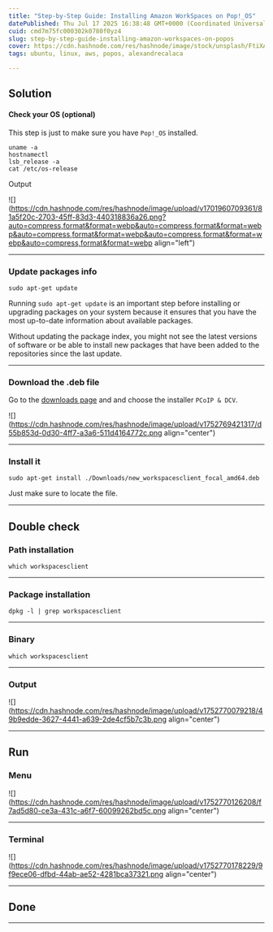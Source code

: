```yaml
---
title: "Step-by-Step Guide: Installing Amazon WorkSpaces on Pop!_OS"
datePublished: Thu Jul 17 2025 16:38:48 GMT+0000 (Coordinated Universal Time)
cuid: cmd7m75fc000302k0780f0yz4
slug: step-by-step-guide-installing-amazon-workspaces-on-popos
cover: https://cdn.hashnode.com/res/hashnode/image/stock/unsplash/FtiXADBTqGY/upload/fc0c9a1e5fc4a6ac5882ba6a3fed96d2.jpeg
tags: ubuntu, linux, aws, popos, alexandrecalaca

---
```


## Solution

#### **Check your OS (optional)**

This step is just to make sure you have `Pop!_OS` installed.

```plaintext
uname -a
hostnamectl
lsb_release -a
cat /etc/os-release
```

Output

![](https://cdn.hashnode.com/res/hashnode/image/upload/v1701960709361/81a5f20c-2703-45ff-83d3-440318836a26.png?auto=compress,format&format=webp&auto=compress,format&format=webp&auto=compress,format&format=webp&auto=compress,format&format=webp&auto=compress,format&format=webp align="left")

---

### **Update packages info**

```plaintext
sudo apt-get update
```

Running `sudo apt-get update` is an important step before installing or upgrading packages on your system because it ensures that you have the most up-to-date information about available packages.

Without updating the package index, you might not see the latest versions of software or be able to install new packages that have been added to the repositories since the last update.

---

### Download the .deb file

Go to the [downloads page](https://clients.amazonworkspaces.com/linux-install.html) and and choose the installer `PCoIP & DCV`.

![](https://cdn.hashnode.com/res/hashnode/image/upload/v1752769421317/d55b853d-0d30-4ff7-a3a6-511d4164772c.png align="center")

---

### Install it

```plaintext
sudo apt-get install ./Downloads/new_workspacesclient_focal_amd64.deb
```

Just make sure to locate the file.

---

## Double check

### Path installation

```plaintext
which workspacesclient
```

---

### Package installation

```plaintext
dpkg -l | grep workspacesclient
```

---

### Binary

```plaintext
which workspacesclient
```

---

### Output

![](https://cdn.hashnode.com/res/hashnode/image/upload/v1752770079218/49b9edde-3627-4441-a639-2de4cf5b7c3b.png align="center")

---

## Run

### Menu

![](https://cdn.hashnode.com/res/hashnode/image/upload/v1752770126208/f7ad5d80-ce3a-431c-a6f7-60099262bd5c.png align="center")

---

### Terminal

![](https://cdn.hashnode.com/res/hashnode/image/upload/v1752770178229/9f9ece06-dfbd-44ab-ae52-4281bca37321.png align="center")

---

## Done

---